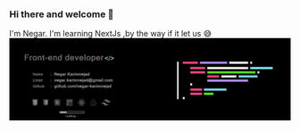 ### Hi there and welcome 👋
I'm Negar. I'm learning NextJs ,by the way if it let us 😅
<img src="/git-cover2.jpg"/>
